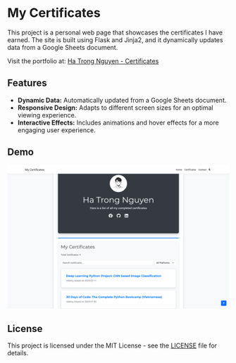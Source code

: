 # My Certificates

This project is a personal web page that showcases the certificates I have earned. The site is built using Flask and Jinja2, and it dynamically updates data from a Google Sheets document.

Visit the portfolio at: [Ha Trong Nguyen - Certificates](https://htrnguyen.github.io/certificates/)

## Features

-   **Dynamic Data:** Automatically updated from a Google Sheets document.
-   **Responsive Design:** Adapts to different screen sizes for an optimal viewing experience.
-   **Interactive Effects:** Includes animations and hover effects for a more engaging user experience.

## Demo

![Demo](./images/demo.png)

## License

This project is licensed under the MIT License - see the [LICENSE](LICENSE) file for details.
